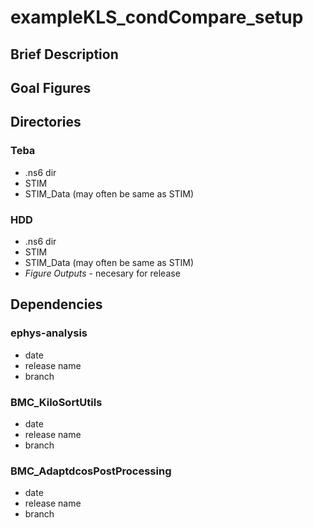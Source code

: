 # exampleKLS_condCompare_setup

## Brief Description

## Goal Figures

## Directories
### Teba
- .ns6 dir
- STIM
- STIM_Data (may often be same as STIM)

### HDD
- .ns6 dir
- STIM
- STIM_Data (may often be same as STIM)
- *Figure Outputs* - necesary for release

## Dependencies
### ephys-analysis
- date
- release name
- branch

### BMC_KiloSortUtils
- date
- release name
- branch

### BMC_AdaptdcosPostProcessing
- date
- release name
- branch
